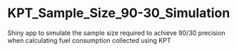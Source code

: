 # KPT_Sample_Size_90-30_Simulation
Shiny app to simulate the sample size required to achieve 90/30 precision when calculating fuel consumption collected using KPT

